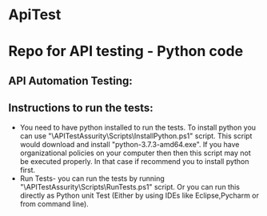 # ApiTest
# Repo for API testing - Python code

<div id="Assurity API" />

## API Automation Testing: <a name="Tests to verify Acceptance criteria for an API"></a>

## Instructions to run the tests: 

*   You need to have python installed to run the tests. To install python you can use "\APITestAssurity\Scripts\InstallPython.ps1" script.
	This script would download and install "python-3.7.3-amd64.exe". If you have organizational policies on your computer then then this script may not be executed properly. In that case if recommend you to install python first.
*   Run Tests- you can run the tests by running "\APITestAssurity\Scripts\RunTests.ps1" script. Or you can run this directly as Python unit Test (Either by using IDEs like Eclipse,Pycharm or from command line).   

